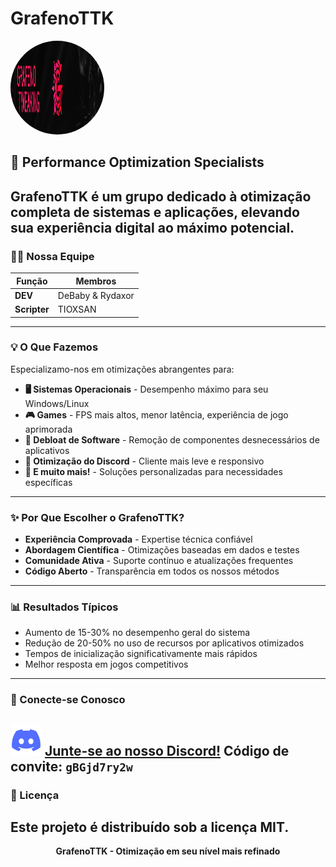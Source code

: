 # GrafenoTTK
<img src="https://github.com/GrafenoTTK/GrafenoTTK/blob/main/ThumbnailGF.jpeg?raw=true" width="150" height="150" style="border-radius: 50%;">

## 🚀 Performance Optimization Specialists
GrafenoTTK é um grupo dedicado à otimização completa de sistemas e aplicações, elevando sua experiência digital ao máximo potencial.
---
### 👨‍💻 Nossa Equipe
| Função | Membros |
|--------|---------|
| **DEV** | DeBaby & Rydaxor |
| **Scripter** | TIOXSAN |
---
### 💡 O Que Fazemos
Especializamo-nos em otimizações abrangentes para:
- **🖥️ Sistemas Operacionais** - Desempenho máximo para seu Windows/Linux
- **🎮 Games** - FPS mais altos, menor latência, experiência de jogo aprimorada
- **🧹 Debloat de Software** - Remoção de componentes desnecessários de aplicativos
- **📱 Otimização do Discord** - Cliente mais leve e responsivo
- **🔧 E muito mais!** - Soluções personalizadas para necessidades específicas
---
### ✨ Por Que Escolher o GrafenoTTK?
- **Experiência Comprovada** - Expertise técnica confiável
- **Abordagem Científica** - Otimizações baseadas em dados e testes
- **Comunidade Ativa** - Suporte contínuo e atualizações frequentes
- **Código Aberto** - Transparência em todos os nossos métodos
---
### 📊 Resultados Típicos
- Aumento de 15-30% no desempenho geral do sistema
- Redução de 20-50% no uso de recursos por aplicativos otimizados
- Tempos de inicialização significativamente mais rápidos
- Melhor resposta em jogos competitivos
---
### 🔗 Conecte-se Conosco
[![Discord](https://github.com/GrafenoTTK/GrafenoTTK/blob/main/Discord.png?raw=true)](https://discord.gg/gBGjd7ry2w)
**[Junte-se ao nosso Discord!](https://discord.gg/gBGjd7ry2w)**
Código de convite: `gBGjd7ry2w`
---
### 📜 Licença
Este projeto é distribuído sob a licença MIT.
---
<div align="center">
<b>GrafenoTTK - Otimização em seu nível mais refinado</b>
</div>
